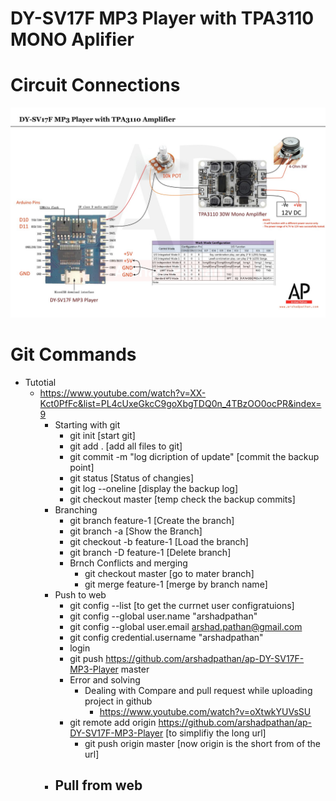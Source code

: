 

# DY-SV17F MP3 Player with TPA3110 MONO Aplifier

# Circuit Connections
![Circuit Connections](/Circuits/ap-DY_SV17F-mp3-player-connections.jpg?raw=true "Circuit Connections")

# Git Commands 
* Tutotial
  * https://www.youtube.com/watch?v=XX-Kct0PfFc&list=PL4cUxeGkcC9goXbgTDQ0n_4TBzOO0ocPR&index=9
    * Starting with git
      - git init [start git]
      - git add . [add all files to git]
      - git commit -m "log dicription of update"  [commit the backup point]
      - git status [Status of changies]
      - git log --oneline [display the backup log]
      - git checkout master [temp check the backup commits]
    * Branching
      - git branch feature-1 [Create the branch]
      - git branch -a [Show the Branch]
      - git checkout -b feature-1 [Load the branch]
      - git branch -D feature-1 [Delete branch]
      * Brnch Conflicts and merging
        - git checkout master [go to mater branch]
        - git merge feature-1 [merge by branch name]
    * Push to web  
        - git config --list [to get the currnet user configratuions]
        - git config --global user.name "arshadpathan"
        - git config --global user.email arshad.pathan@gmail.com
        - git config credential.username "arshadpathan"
        - login
        - git push https://github.com/arshadpathan/ap-DY-SV17F-MP3-Player master
        - Error and solving
          - Dealing with Compare and pull request while uploading project in github
            - https://www.youtube.com/watch?v=oXtwkYUVsSU
        - git remote add origin https://github.com/arshadpathan/ap-DY-SV17F-MP3-Player  [to simplifiy the long url]
          - git push origin master [now origin is the short from of the url]
    * Pull from web
        - 
